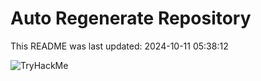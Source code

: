 # Auto Regenerate Repository

This README was last updated: 2024-10-11 05:38:12

 ![TryHackMe](https://tryhackme.com/badge/533634)